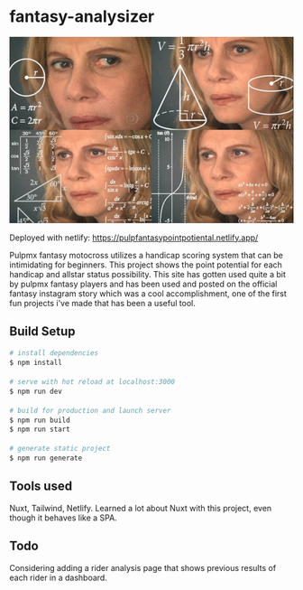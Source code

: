 # fantasy-analysizer

<img src="./static/ogImage.png" alt="woman doing math in her head" width="700"/>

Deployed with netlify: https://pulpfantasypointpotiental.netlify.app/

Pulpmx fantasy motocross utilizes a handicap scoring system that can be intimidating for beginners. This project shows the point potential for each handicap and allstar status possibility. This site has gotten used quite a bit by pulpmx fantasy players and has been used and posted on the official fantasy instagram story which was a cool accomplishment, one of the first fun projects i've made that has been a useful tool.

## Build Setup

```bash
# install dependencies
$ npm install

# serve with hot reload at localhost:3000
$ npm run dev

# build for production and launch server
$ npm run build
$ npm run start

# generate static project
$ npm run generate
```

## Tools used

Nuxt, Tailwind, Netlify. Learned a lot about Nuxt with this project, even though it behaves like a SPA.

## Todo

Considering adding a rider analysis page that shows previous results of each rider in a dashboard.
